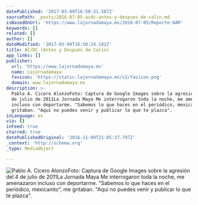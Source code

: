 ```yaml
---
datePublished: '2017-03-09T16:50:31.587Z'
sourcePath: _posts/2016-07-05-acdc-antes-y-despues-de-calin.md
isBasedOnUrl: 'https://www.lajornadamaya.mx/2016-07-05/Reporte-8AM'
keywords: []
related: []
author: []
dateModified: '2017-03-09T16:50:24.102Z'
title: AC/DC (Antes y Después de Calín)
app_links: []
publisher:
  url: 'https://www.lajornadamaya.mx'
  name: Lajornadamaya
  favicon: 'https://static.lajornadamaya.mx/v2/favicon.png'
  domain: www.lajornadamaya.mx
description: >-
  Pablo A. Cicero AlonzoFoto: Captura de Google Images sobre la agresión del 4
  de julio de 2011La Jornada Maya Me interrogaron toda la noche, me amenazaron
  incluso con deportarme. "Sabemos lo que haces en el periódico, mexicanito", me
  gritaban. "Aquí no puedes venir y publicar lo que te plazca".
inLanguage: es
via: {}
inFeed: true
starred: true
datePublishedOriginal: '2016-11-09T21:05:37.797Z'
_context: 'http://schema.org'
_type: MediaObject

---
```

![Pablo A. Cicero AlonzoFoto: Captura de Google Images sobre la agresión del 4 de julio de 2011La Jornada Maya Me interrogaron toda la noche, me amenazaron incluso con deportarme. "Sabemos lo que haces en el periódico, mexicanito", me gritaban. "Aquí no puedes venir y publicar lo que te plazca".](https://the-grid-user-content.s3-us-west-2.amazonaws.com/b6458c18-678a-4dd6-a86a-9066698bbdf1.png)
